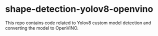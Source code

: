 # shape-detection-yolov8-openvino
This repo contains code related to Yolov8 custom model detection and converting the model to OpenVINO.
